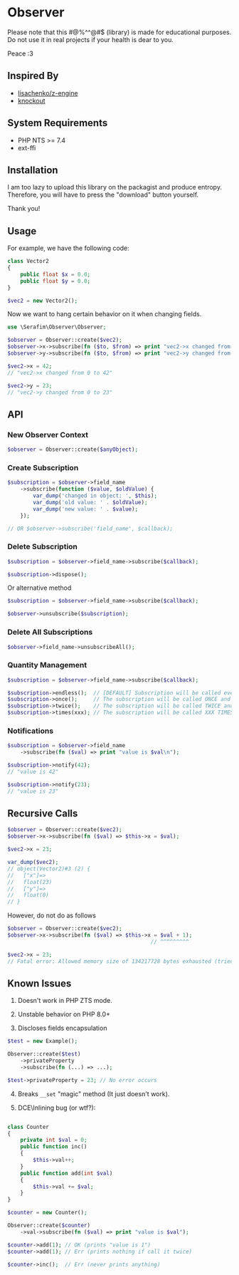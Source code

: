 # Observer

Please note that this #@%^^@#$ (library) is made for educational purposes. 
Do not use it in real projects if your health is dear to you.

Peace :3

## Inspired By

- [lisachenko/z-engine](https://github.com/lisachenko/z-engine)
- [knockout](https://github.com/knockout/knockout)

## System Requirements

- PHP NTS >= 7.4
- ext-ffi

## Installation

I am too lazy to upload this library on the packagist and produce entropy. 
Therefore, you will have to press the "download" button yourself.

Thank you!

## Usage

For example, we have the following code:

```php
class Vector2
{
    public float $x = 0.0;
    public float $y = 0.0;
}

$vec2 = new Vector2();
```

Now we want to hang certain behavior on it when 
changing fields.

```php
use \Serafim\Observer\Observer;

$observer = Observer::create($vec2);
$observer->x->subscribe(fn ($to, $from) => print "vec2->x changed from $from to $to\n");
$observer->y->subscribe(fn ($to, $from) => print "vec2->y changed from $from to $to\n");

$vec2->x = 42;
// "vec2->x changed from 0 to 42"

$vec2->y = 23;
// "vec2->y changed from 0 to 23"
```

## API

### New Observer Context

```php
$observer = Observer::create($anyObject);
```

### Create Subscription

```php
$subscription = $observer->field_name
    ->subscribe(function ($value, $oldValue) {
        var_dump('changed in object: ', $this);
        var_dump('old value: ' . $oldValue);
        var_dump('new value: ' . $value);
    });

// OR $observer->subscribe('field_name', $callback);
```

### Delete Subscription

```php
$subscription = $observer->field_name->subscribe($callback);

$subscription->dispose();
```

Or alternative method

```php
$subscription = $observer->field_name->subscribe($callback);

$observer->unsubscribe($subscription);
```

### Delete All Subscriptions

```php
$observer->field_name->unsubscribeAll();
```

### Quantity Management

```php
$subscription = $observer->field_name->subscribe($callback);

$subscription->endless();  // [DEFAULT] Subscription will be called every time the value is changed
$subscription->once();     // The subscription will be called ONCE and then deleted
$subscription->twice();    // The subscription will be called TWICE and then deleted
$subscription->times(xxx); // The subscription will be called XXX TIMES and then deleted
```

### Notifications

```php
$subscription = $observer->field_name
    ->subscribe(fn ($val) => print "value is $val\n");

$subscription->notify(42);
// "value is 42"

$subscription->notify(23);
// "value is 23"
```

## Recursive Calls

```php
$observer = Observer::create($vec2);
$observer->x->subscribe(fn ($val) => $this->x = $val);

$vec2->x = 23;

var_dump($vec2);
// object(Vector2)#3 (2) {
//   ["x"]=>
//   float(23)
//   ["y"]=>
//   float(0)
// }
```

However, do not do as follows

```php
$observer = Observer::create($vec2);
$observer->x->subscribe(fn ($val) => $this->x = $val + 1);
                                             // ^^^^^^^^^

$vec2->x = 23;
// Fatal error: Allowed memory size of 134217728 bytes exhausted (tried to allocate 4194304 bytes)
```

## Known Issues

1) Doesn't work in PHP ZTS mode.

2) Unstable behavior on PHP 8.0+

3) Discloses fields encapsulation
```php
$test = new Example();

Observer::create($test)
    ->privateProperty
    ->subscribe(fn (...) => ...);

$test->privateProperty = 23; // No error occurs
```

4) Breaks `__set` "magic" method (It just doesn't work).

5) DCE\Inlining bug (or wtf?):
```php

class Counter
{
    private int $val = 0;
    public function inc()
    {
        $this->val++;
    }
    public function add(int $val)
    {
        $this->val += $val;
    }
}

$counter = new Counter();

Observer::create($counter)
    ->val->subscribe(fn ($val) => print "value is $val");

$counter->add(1); // OK (prints "value is 1")
$counter->add(1); // Err (prints nothing if call it twice)

$counter->inc();  // Err (never prints anything)
```
